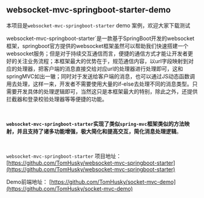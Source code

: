 ## websocket-mvc-springboot-starter-demo


本项目是`websocket-mvc-springboot-starter` demo 案例，欢迎大家下载测试


websocket-mvc-springboot-starter`是一款基于SpringBoot开发的websocket框架，springboot官方提供的websocket框架虽然可以帮助我们快速搭建一个websocket服务；但是对于持续交互通信而言，便捷的通信方式才能让开发者更好的关注业务流程；本框架最大的优势在于，规范通信内容，以url字段映射到对应的处理器，把客户端的消息直接交给对应url的处理器进行处理即可，这和springMVC如出一辙；同时对于发送给客户端的消息，也可以通过JS动态函数调用去处理，这样一来，开发者不需要使用大量的if-else去处理不同的消息类型。只需要开发具体的处理逻辑即可，当然这只是本框架最大的特别，除此之外，还提供拦截器和登录校验处理器等等便捷的功能。

<br>

**`websocket-mvc-springboot-starter`实现了类似`spring-mvc`框架类似的方法映射，并且支持了诸多功能增强，极大简化和提高交互，简化消息处理逻辑**。

<br>

`websocket-mvc-springboot-starter` 项目地址：[https://github.com/TomHusky/websocket-mvc-springboot-starter](https://github.com/TomHusky/websocket-mvc-springboot-starter)


Demo前端地址： [https://github.com/TomHusky/socket-mvc-demo](https://github.com/TomHusky/socket-mvc-demo)